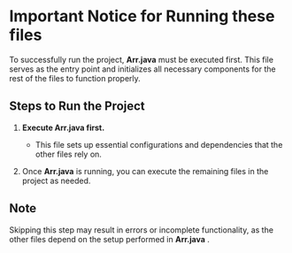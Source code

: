 # Important Notice for Running these files

To successfully run the project, **Arr.java** must be executed first. This file serves as the entry point and initializes all necessary components for the rest of the files to function properly.

## Steps to Run the Project

1. **Execute **Arr.java** first.**
   - This file sets up essential configurations and dependencies that the other files rely on.
   
2. Once **Arr.java**  is running, you can execute the remaining files in the project as needed.

## Note

Skipping this step may result in errors or incomplete functionality, as the other files depend on the setup performed in **Arr.java** .
